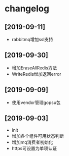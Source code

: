# changelog

## [2019-09-11]

- rabbitmq增加ssl支持

## [2019-09-30]

- 增加EraseAllRedis方法
- WriteRedis增加返回error

## [2019-09-09]

- 使用vendor管理gopsu包

## [2019-09-03]

- init
- 增加各个组件可用状态判断
- 增加mq消费者初始化
- https可设置为单项认证
